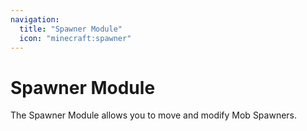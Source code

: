```yaml
---
navigation:
  title: "Spawner Module"
  icon: "minecraft:spawner"
---
```


# Spawner Module

The Spawner Module allows you to move and modify <Color id="blue">Mob Spawners</Color>.

<SubPages />